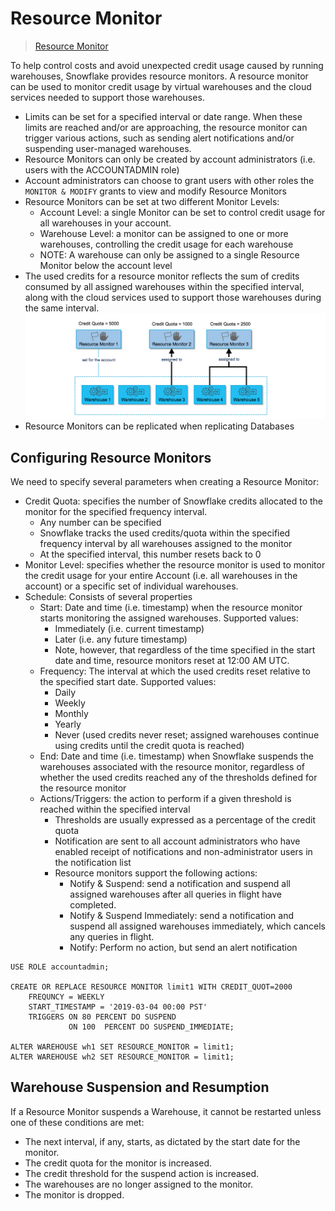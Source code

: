 # Resource Monitor #
> [Resource Monitor](https://docs.snowflake.com/en/user-guide/resource-monitors.html)

To help control costs and avoid unexpected credit usage caused by running warehouses, Snowflake provides resource monitors. A resource monitor can be used to monitor credit usage by virtual warehouses and the cloud services needed to support those warehouses.
* Limits can be set for a specified interval or date range. When these limits are reached and/or are approaching, the resource monitor can trigger various actions, such as sending alert notifications and/or suspending user-managed warehouses.
* Resource Monitors can only be created by account administrators (i.e. users with the ACCOUNTADMIN role)
* Account administrators can choose to grant users with other roles the `MONITOR & MODIFY` grants to view and modify Resource Monitors
* Resource Monitors can be set at two different Monitor Levels:
  * Account Level: a single Monitor can be set to control credit usage for all warehouses in your account.
  * Warehouse Level: a monitor can be assigned to one or more warehouses, controlling the credit usage for each warehouse
  * NOTE: A warehouse can only be assigned to a single Resource Monitor below the account level
* The used credits for a resource monitor reflects the sum of credits consumed by all assigned warehouses within the specified interval, along with the cloud services used to support those warehouses during the same interval.
![](../images/ResourceMonitor.png)
* Resource Monitors can be replicated when replicating Databases

## Configuring Resource Monitors ##
We need to specify several parameters when creating a Resource Monitor:
* Credit Quota: specifies the number of Snowflake credits allocated to the monitor for the specified frequency interval.
  * Any number can be specified
  * Snowflake tracks the used credits/quota within the specified frequency interval by all warehouses assigned to the monitor
  * At the specified interval, this number resets back to 0
* Monitor Level: specifies whether the resource monitor is used to monitor the credit usage for your entire Account (i.e. all warehouses in the account) or a specific set of individual warehouses.
* Schedule: Consists of several properties
  * Start: Date and time (i.e. timestamp) when the resource monitor starts monitoring the assigned warehouses. Supported values:
    * Immediately (i.e. current timestamp)
    * Later (i.e. any future timestamp)
    * Note, however, that regardless of the time specified in the start date and time, resource monitors reset at 12:00 AM UTC.
  * Frequency: The interval at which the used credits reset relative to the specified start date. Supported values:
    * Daily
    * Weekly
    * Monthly
    * Yearly
    * Never (used credits never reset; assigned warehouses continue using credits until the credit quota is reached)
  * End: Date and time (i.e. timestamp) when Snowflake suspends the warehouses associated with the resource monitor, regardless of whether the used credits reached any of the thresholds defined for the resource monitor 
  * Actions/Triggers: the action to perform if a given threshold is reached within the specified interval
    * Thresholds are usually expressed as a percentage of the credit quota
    * Notification are sent to all account administrators who have enabled receipt of notifications and non-administrator users in the notification list
    * Resource monitors support the following actions:
      * Notify & Suspend: send a notification and suspend all assigned warehouses after all queries in flight have completed.
      * Notify & Suspend Immediately: send a notification and suspend all assigned warehouses immediately, which cancels any queries in flight.
      * Notify: Perform no action, but send an alert notification

```
USE ROLE accountadmin;

CREATE OR REPLACE RESOURCE MONITOR limit1 WITH CREDIT_QUOT=2000
    FREQUNCY = WEEKLY
    START_TIMESTAMP = '2019-03-04 00:00 PST'
    TRIGGERS ON 80 PERCENT DO SUSPEND
             ON 100  PERCENT DO SUSPEND_IMMEDIATE;

ALTER WAREHOUSE wh1 SET RESOURCE_MONITOR = limit1;
ALTER WAREHOUSE wh2 SET RESOURCE_MONITOR = limit1;
```

## Warehouse Suspension and Resumption ##
If a Resource Monitor suspends a Warehouse, it cannot be restarted unless one of these conditions are met:
* The next interval, if any, starts, as dictated by the start date for the monitor. 
* The credit quota for the monitor is increased. 
* The credit threshold for the suspend action is increased. 
* The warehouses are no longer assigned to the monitor. 
* The monitor is dropped.